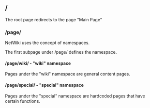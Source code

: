 

## /
The root page redirects to the page "Main Page"

### /page/
NetWiki uses the concept of namespaces.

The first subpage under /page/ defines the namespace.

#### /page/wiki/ - "wiki" namespace
Pages under the "wiki" namespace are general content pages. 

#### /page/special/ - "special" namespace
Pages under the "special" namespace are hardcoded pages that have certain functions.
